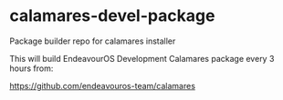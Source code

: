 # calamares-devel-package
Package builder repo for calamares installer

This will build EndeavourOS Development Calamares package every 3 hours from:

https://github.com/endeavouros-team/calamares


